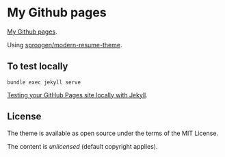 # My Github pages

[My Github pages](https://darioseidl.github.io/).

Using [sproogen/modern-resume-theme](https://github.com/sproogen/modern-resume-theme).

## To test locally

    bundle exec jekyll serve
    
[Testing your GitHub Pages site locally with Jekyll](https://docs.github.com/en/github/working-with-github-pages/testing-your-github-pages-site-locally-with-jekyll).

## License

The theme is available as open source under the terms of the MIT License.

The content is *unlicensed* (default copyright applies).
